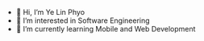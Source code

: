 - 👋 Hi, I’m Ye Lin Phyo
- 👀 I’m interested in Software Engineering
- 🌱 I’m currently learning Mobile and Web Development
<!--- - 💞️ I’m looking to collaborate on ...
- 📫 How to reach me ...
--->
<!---
Lin-smg/Lin-smg is a ✨ special ✨ repository because its `README.md` (this file) appears on your GitHub profile.
You can click the Preview link to take a look at your changes.
--->
